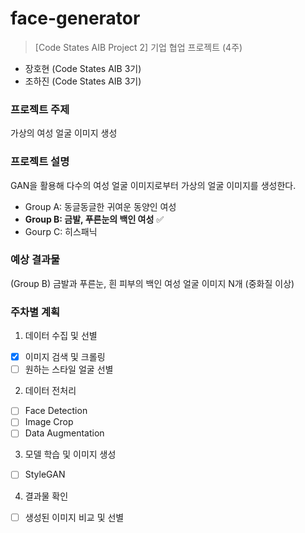 # face-generator
>[Code States AIB Project 2] 기업 협업 프로젝트 (4주)
- 장호현 (Code States AIB 3기)
- 조하진 (Code States AIB 3기)

### 프로젝트 주제
가상의 여성 얼굴 이미지 생성

### 프로젝트 설명
GAN을 활용해 다수의 여성 얼굴 이미지로부터 가상의 얼굴 이미지를 생성한다.
- Group A: 동글동글한 귀여운 동양인 여성
- **Group B: 금발, 푸른눈의 백인 여성** ✅
- Gourp C: 히스패닉

### 예상 결과물
(Group B) 금발과 푸른눈, 흰 피부의 백인 여성 얼굴 이미지 N개 (중화질 이상)

### 주차별 계획
1) 데이터 수집 및 선별
  - [X] 이미지 검색 및 크롤링
  - [ ] 원하는 스타일 얼굴 선별<br>
2) 데이터 전처리
  - [ ] Face Detection
  - [ ] Image Crop
  - [ ] Data Augmentation
3) 모델 학습 및 이미지 생성
  - [ ] StyleGAN
4) 결과물 확인
  - [ ] 생성된 이미지 비교 및 선별
